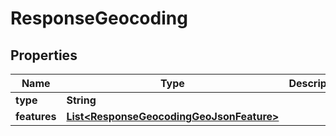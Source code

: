 

# ResponseGeocoding


## Properties

Name | Type | Description | Notes
------------ | ------------- | ------------- | -------------
**type** | **String** |  | 
**features** | [**List&lt;ResponseGeocodingGeoJsonFeature&gt;**](ResponseGeocodingGeoJsonFeature.md) |  | 



